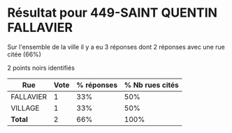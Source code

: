 # Résultat pour 449-SAINT QUENTIN FALLAVIER

Sur l'ensemble de la ville il y a eu 3 réponses dont 2 réponses avec une rue citée (66%)

2 points noirs identifiés

| Rue | Vote | % réponses | % Nb rues cités|
|-----|------|------------|----------------|
| FALLAVIER | 1 | 33% | 50%|
| VILLAGE | 1 | 33% | 50%|
| **Total** | 2 | 66% | 100%|
